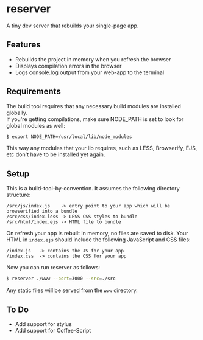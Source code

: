 reserver
========

A tiny dev server that rebuilds your single-page app.

## Features

- Rebuilds the project in memory when you refresh the browser
- Displays compilation errors in the browser
- Logs console.log output from your web-app to the terminal

## Requirements

The build tool requires that any necessary build modules are installed globally.  
If you're getting compilations, make sure NODE_PATH is set to look for global modules as well:

```bash
$ export NODE_PATH=/usr/local/lib/node_modules
```

This way any modules that your lib requires, such as LESS, Browserify, EJS, etc don't have to be installed yet again.

## Setup

This is a build-tool-by-convention.  It assumes the following directory structure:

```
/src/js/index.js 	-> entry point to your app which will be browserified into a bundle
/src/css/index.less -> LESS CSS styles to bundle
/src/html/index.ejs -> HTML file to bundle
```

On refresh your app is rebuilt in memory, no files are saved to disk.
Your HTML in `index.ejs` should include the following JavaScript and CSS files:

```
/index.js 	-> contains the JS for your app
/index.css  -> contains the CSS for your app
```

Now you can run reserver as follows:

```bash
$ reserver ./www --port=3000 --src=./src
```

Any static files will be served from the `www` directory.

## To Do

- Add support for stylus
- Add support for Coffee-Script
